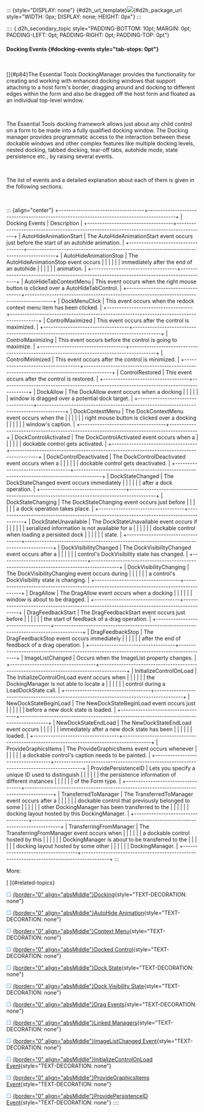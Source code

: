 ::: {style="DISPLAY: none"}
[](ms-xhelp:///?Id=d2h_url_template){#d2h_url_template}![](!package_url!){#d2h_package_url style="WIDTH: 0px; DISPLAY: none; HEIGHT: 0px"}
:::

:::: {.d2h_secondary_topic style="PADDING-BOTTOM: 10pt; MARGIN: 0pt; PADDING-LEFT: 0pt; PADDING-RIGHT: 0pt; PADDING-TOP: 0pt"}
#### Docking Events {#docking-events style="tab-stops: 0pt"}

 

[]{#p84}The Essential Tools DockingManager provides the functionality for creating and working with enhanced docking windows that support attaching to a host form\'s border, dragging around and docking to different edges within the form and also be dragged off the host form and floated as an individual top-level window.

 

The Essential Tools docking framework allows just about any child control on a form to be made into a fully qualified docking window. The Docking manager provides programmatic access to the interaction between these dockable windows and other complex features like multiple docking levels, nested docking, tabbed docking, tear-off tabs, autohide mode, state persistence etc., by raising several events.

 

The list of events and a detailed explanation about each of them is given in the following sections.

 

::: {align="center"}
+-----------------------------------+-----------------------------------------------------------------------------------------+
| Docking Events                    | Description                                                                             |
+-----------------------------------+-----------------------------------------------------------------------------------------+
| AutoHideAnimationStart            | The AutoHideAnimationStart event occurs just before the start of an autohide animation. |
+-----------------------------------+-----------------------------------------------------------------------------------------+
| AutoHideAnimationStop             | The AutoHideAnimationStop event occurs                                                  |
|                                   |                                                                                         |
|                                   | immediately after the end of an autohide                                                |
|                                   |                                                                                         |
|                                   | animation.                                                                              |
+-----------------------------------+-----------------------------------------------------------------------------------------+
| AutoHideTabContextMenu            | This event occurs when the right mouse button is clicked over a AutoHideTabControl.     |
+-----------------------------------+-----------------------------------------------------------------------------------------+
| DockMenuClick                     | This event occurs when the redock context menu item has been clicked.                   |
+-----------------------------------+-----------------------------------------------------------------------------------------+
| ControlMaximized                  | This event occurs after the control is maximized.                                       |
+-----------------------------------+-----------------------------------------------------------------------------------------+
| ControlMaximizing                 | This event occurs before the control is going to maximize.                              |
+-----------------------------------+-----------------------------------------------------------------------------------------+
| ControlMinimized                  | This event occurs after the control is minimized.                                       |
+-----------------------------------+-----------------------------------------------------------------------------------------+
| ControlRestored                   | This event occurs after the control is restored.                                        |
+-----------------------------------+-----------------------------------------------------------------------------------------+
| DockAllow                         | The DockAllow event occurs when a docking                                               |
|                                   |                                                                                         |
|                                   | window is dragged over a potential dock target.                                         |
+-----------------------------------+-----------------------------------------------------------------------------------------+
| DockContextMenu                   | The DockContextMenu event occurs when the                                               |
|                                   |                                                                                         |
|                                   | right mouse button is clicked over a docking                                            |
|                                   |                                                                                         |
|                                   | window\'s caption.                                                                      |
+-----------------------------------+-----------------------------------------------------------------------------------------+
| DockControlActivated              | The DockControlActivated event occurs when a                                            |
|                                   |                                                                                         |
|                                   | dockable control gets activated.                                                        |
+-----------------------------------+-----------------------------------------------------------------------------------------+
| DockControlDeactivated            | The DockControlDeactivated event occurs when a                                          |
|                                   |                                                                                         |
|                                   | dockable control gets deactivated.                                                      |
+-----------------------------------+-----------------------------------------------------------------------------------------+
| DockStateChanged                  | The DockStateChanged event occurs immediately                                           |
|                                   |                                                                                         |
|                                   | after a dock operation.                                                                 |
+-----------------------------------+-----------------------------------------------------------------------------------------+
| DockStateChanging                 | The DockStateChanging event occurs just before                                          |
|                                   |                                                                                         |
|                                   | a dock operation takes place.                                                           |
+-----------------------------------+-----------------------------------------------------------------------------------------+
| DockStateUnavailable              | The DockStateUnavailable event occurs if                                                |
|                                   |                                                                                         |
|                                   | serialized information is not available for a                                           |
|                                   |                                                                                         |
|                                   | dockable control when loading a persisted dock                                          |
|                                   |                                                                                         |
|                                   | state.                                                                                  |
+-----------------------------------+-----------------------------------------------------------------------------------------+
| DockVisibilityChanged             | The DockVisibilityChanged event occurs after a                                          |
|                                   |                                                                                         |
|                                   | control\'s DockVisibility state has changed.                                            |
+-----------------------------------+-----------------------------------------------------------------------------------------+
| DockVisibilityChanging            | The DockVisibilityChanging event occurs during                                          |
|                                   |                                                                                         |
|                                   | a control\'s DockVisibility state is changing.                                          |
+-----------------------------------+-----------------------------------------------------------------------------------------+
| DragAllow                         | The DragAllow event occurs when a docking                                               |
|                                   |                                                                                         |
|                                   | window is about to be dragged.                                                          |
+-----------------------------------+-----------------------------------------------------------------------------------------+
| DragFeedbackStart                 | The DragFeedbackStart event occurs just before                                          |
|                                   |                                                                                         |
|                                   | the start of feedback of a drag operation.                                              |
+-----------------------------------+-----------------------------------------------------------------------------------------+
| DragFeedbackStop                  | The DragFeedbackStop event occurs immediately                                           |
|                                   |                                                                                         |
|                                   | after the end of feedback of a drag operation.                                          |
+-----------------------------------+-----------------------------------------------------------------------------------------+
| ImageListChanged                  | Occurs when the ImageList property changes.                                             |
+-----------------------------------+-----------------------------------------------------------------------------------------+
| InitializeControlOnLoad           | The InitializeControlOnLoad event occurs when                                           |
|                                   |                                                                                         |
|                                   | the DockingManager is not able to locate a                                              |
|                                   |                                                                                         |
|                                   | control during a LoadDockState call.                                                    |
+-----------------------------------+-----------------------------------------------------------------------------------------+
| NewDockStateBeginLoad             | The NewDockStateBeginLoad event occurs just                                             |
|                                   |                                                                                         |
|                                   | before a new dock state is loaded.                                                      |
+-----------------------------------+-----------------------------------------------------------------------------------------+
| NewDockStateEndLoad               | The NewDockStateEndLoad event occurs                                                    |
|                                   |                                                                                         |
|                                   | immediately after a new dock state has been                                             |
|                                   |                                                                                         |
|                                   | loaded.                                                                                 |
+-----------------------------------+-----------------------------------------------------------------------------------------+
| ProvideGraphicsItems              | The ProvideGraphicsItems event occurs whenever                                          |
|                                   |                                                                                         |
|                                   | a dockable control\'s caption needs to be painted.                                      |
+-----------------------------------+-----------------------------------------------------------------------------------------+
| ProvidePersistenceID              | Lets you specify a unique ID used to distinguish                                        |
|                                   |                                                                                         |
|                                   | the persistence information of different instances                                      |
|                                   |                                                                                         |
|                                   | of the Form type.                                                                       |
+-----------------------------------+-----------------------------------------------------------------------------------------+
| TransferredToManager              | The TransferredToManager event occurs after a                                           |
|                                   |                                                                                         |
|                                   | dockable control that previously belonged to some                                       |
|                                   |                                                                                         |
|                                   | other DockingManager has been transferred to the                                        |
|                                   |                                                                                         |
|                                   | docking layout hosted by this DockingManager.                                           |
+-----------------------------------+-----------------------------------------------------------------------------------------+
| TransferringFromManager           | The TransferringFromManager event occurs when                                           |
|                                   |                                                                                         |
|                                   | a dockable control hosted by this                                                       |
|                                   |                                                                                         |
|                                   | DockingManager is about to be transferred to the                                        |
|                                   |                                                                                         |
|                                   | docking layout hosted by some other                                                     |
|                                   |                                                                                         |
|                                   | DockingManager.                                                                         |
+-----------------------------------+-----------------------------------------------------------------------------------------+
:::

More:

[ ]{#related-topics}

[![](button.gif){border="0" align="absMiddle"}Docking](ms-xhelp:///?Id=09967d16-4838-478b-a0a4-d09bf40be9f7){style="TEXT-DECORATION: none"}

[![](button.gif){border="0" align="absMiddle"}AutoHide Animation](ms-xhelp:///?Id=d6956b6d-67db-4bea-9ed0-3764ec9d6d3b){style="TEXT-DECORATION: none"}

[![](button.gif){border="0" align="absMiddle"}Context Menu](ms-xhelp:///?Id=a06f4e14-de6c-46ab-b8d4-96583cf837b8){style="TEXT-DECORATION: none"}

[![](button.gif){border="0" align="absMiddle"}Docked Control](ms-xhelp:///?Id=1a8b9166-6263-46c5-abc0-8d0a598dd38d){style="TEXT-DECORATION: none"}

[![](button.gif){border="0" align="absMiddle"}Dock State](ms-xhelp:///?Id=8ef0a5f1-e570-4aa6-bc93-1d526906a606){style="TEXT-DECORATION: none"}

[![](button.gif){border="0" align="absMiddle"}Dock Visibility State](ms-xhelp:///?Id=4d160e2c-b377-45fa-aafe-980d28e46ce8){style="TEXT-DECORATION: none"}

[![](button.gif){border="0" align="absMiddle"}Drag Events](ms-xhelp:///?Id=343eed91-37ad-49b0-a39a-80f0f41f3594){style="TEXT-DECORATION: none"}

[![](button.gif){border="0" align="absMiddle"}Linked Managers](ms-xhelp:///?Id=13735e2d-8ad7-4839-83a3-713930fafdc7){style="TEXT-DECORATION: none"}

[![](button.gif){border="0" align="absMiddle"}ImageListChanged Event](ms-xhelp:///?Id=6836e039-6b1f-4a4f-882c-10c8b59cf6ec){style="TEXT-DECORATION: none"}

[![](button.gif){border="0" align="absMiddle"}InitializeControlOnLoad Event](ms-xhelp:///?Id=12cbb776-eb4e-46cb-9f1f-d978d665ac1a){style="TEXT-DECORATION: none"}

[![](button.gif){border="0" align="absMiddle"}ProvideGraphicsItems Event](ms-xhelp:///?Id=fc7a461c-bec0-4333-88a8-329d9b1dde55){style="TEXT-DECORATION: none"}

[![](button.gif){border="0" align="absMiddle"}ProvidePersistenceID Event](ms-xhelp:///?Id=9c2fedc5-1c15-4064-9b8d-3bc615134998){style="TEXT-DECORATION: none"}
::::
